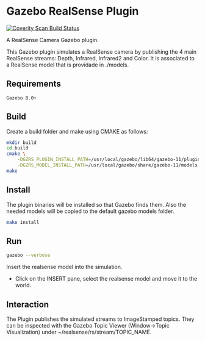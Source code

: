 # Gazebo RealSense Plugin #

[![Coverity Scan Build Status](https://scan.coverity.com/projects/11940/badge.svg "Coverity Scan Build Status")](https://scan.coverity.com/projects/01org-gazebo-realsense)

A RealSense Camera Gazebo plugin.

This Gazebo plugin simulates a RealSense camera by publishing the 4 main
RealSense streams: Depth, Infrared, Infrared2 and Color. It is associated to a
RealSense model that is providade in ./models.

## Requirements ##

```text
Gazebo 8.0+
```

## Build ##

Create a build folder and make using CMAKE as follows:

```bash
mkdir build
cd build
cmake \
    -DGZRS_PLUGIN_INSTALL_PATH=/usr/local/gazebo/lib64/gazebo-11/plugins \
    -DGZRS_MODEL_INSTALL_PATH=/usr/local/gazebo/share/gazebo-11/models ..
make
```

## Install ##

The plugin binaries will be installed so that Gazebo finds them. Also the
needed models will be copied to the default gazebo models folder.

```bash
make install
```

## Run ##

```bash
gazebo --verbose
```

Insert the realsense model into the simulation.

- Click on the INSERT pane, select the realsense model and move it to the world.

## Interaction ##

The Plugin publishes the simulated streams to ImageStamped topics.
They can be inspected with the Gazebo Topic Viewer (Window->Topic Visualization) under ~/realsense/rs/stream/TOPIC_NAME.
